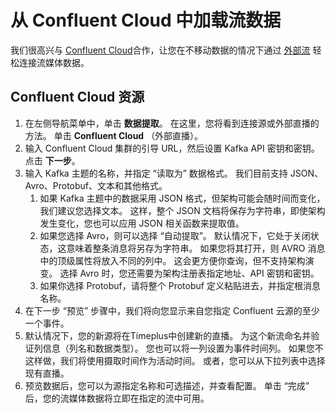 # 从 Confluent Cloud 中加载流数据

我们很高兴与 [Confluent Cloud](https://www.confluent.io/confluent-cloud/?utm_campaign=tm.pmm_cd.2023_partner_cwc_timeplus_generic&utm_source=timeplus&utm_medium=partnerref)合作，让您在不移动数据的情况下通过 [外部流](working-with-streams#external_stream) 轻松连接流媒体数据。

## Confluent Cloud 资源

1. 在左侧导航菜单中，单击 **数据提取**。 在这里，您将看到连接源或外部直播的方法。 单击 **Confluent Cloud** （外部直播）。
2. 输入 Confluent Cloud 集群的引导 URL，然后设置 Kafka API 密钥和密钥。 点击 **下一步**。
3. 输入 Kafka 主题的名称，并指定 “读取为” 数据格式。 我们目前支持 JSON、Avro、Protobuf、文本和其他格式。
    1. 如果 Kafka 主题中的数据采用 JSON 格式，但架构可能会随时间而变化，我们建议您选择文本。 这样，整个 JSON 文档将保存为字符串，即使架构发生变化，您也可以应用 JSON 相关函数来提取值。
    2. 如果您选择 Avro，则可以选择 “自动提取”。 默认情况下，它处于关闭状态，这意味着整条消息将另存为字符串。 如果您将其打开，则 AVRO 消息中的顶级属性将放入不同的列中。 这会更方便你查询，但不支持架构演变。 选择 Avro 时，您还需要为架构注册表指定地址、API 密钥和密钥。
    3. 如果你选择 Protobuf，请将整个 Protobuf 定义粘贴进去，并指定根消息名称。
4. 在下一步 “预览” 步骤中，我们将向您显示来自您指定 Confluent 云源的至少一个事件。
5. 默认情况下，您的新源将在Timeplus中创建新的直播。 为这个新流命名并验证列信息（列名和数据类型）。 您也可以将一列设置为事件时间列。 如果您不这样做，我们将使用摄取时间作为活动时间。 或者，您可以从下拉列表中选择现有直播。
6. 预览数据后，您可以为源指定名称和可选描述，并查看配置。 单击 “完成” 后，您的流媒体数据将立即在指定的流中可用。 
